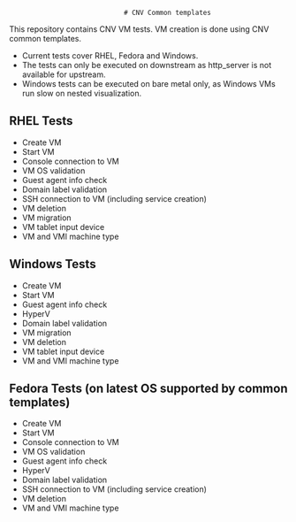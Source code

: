                                  # CNV Common templates
This repository contains CNV VM tests.
VM creation is done using CNV common templates.

- Current tests cover RHEL, Fedora and Windows.
- The tests can only be executed on downstream as http_server is not available for upstream.
- Windows tests can be executed on bare metal only, as Windows VMs
run slow on nested visualization.

## RHEL Tests
* Create VM
* Start VM
* Console connection to VM
* VM OS validation
* Guest agent info check
* Domain label validation
* SSH connection to VM (including service creation)
* VM deletion
* VM migration
* VM tablet input device
* VM and VMI machine type

## Windows Tests
* Create VM
* Start VM
* Guest agent info check
* HyperV
* Domain label validation
* VM migration
* VM deletion
* VM tablet input device
* VM and VMI machine type

## Fedora Tests (on latest OS supported by common templates)
* Create VM
* Start VM
* Console connection to VM
* VM OS validation
* Guest agent info check
* HyperV
* Domain label validation
* SSH connection to VM (including service creation)
* VM deletion
* VM and VMI machine type
